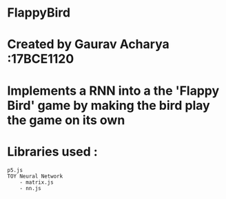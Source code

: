 # FlappyBird
# Created by Gaurav Acharya :17BCE1120
# Implements a RNN into a the 'Flappy Bird' game by making the bird play the game on its own
# Libraries used : 
    p5.js
    TOY Neural Network
        - matrix.js
        - nn.js
        

